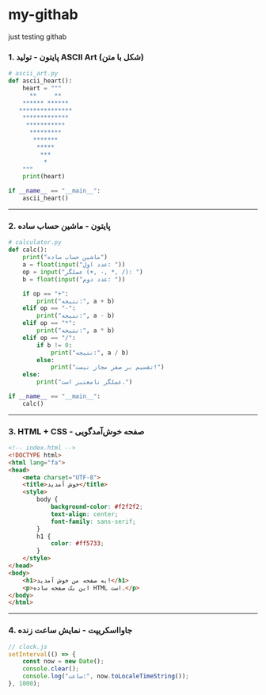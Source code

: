 # my-githab
just testing githab
### 1. پایتون - تولید ASCII Art (شکل با متن)
```python
# ascii_art.py
def ascii_heart():
    heart = """
      **     **
    ****** ****** 
   ***************
    *************
     ***********
      *********
       *******
        *****
         ***
          *
    """
    print(heart)

if __name__ == "__main__":
    ascii_heart()
```

---

### 2. پایتون - ماشین حساب ساده
```python
# calculator.py
def calc():
    print("ماشین حساب ساده")
    a = float(input("عدد اول: "))
    op = input("عملگر (+, -, *, /): ")
    b = float(input("عدد دوم: "))

    if op == "+":
        print("نتیجه:", a + b)
    elif op == "-":
        print("نتیجه:", a - b)
    elif op == "*":
        print("نتیجه:", a * b)
    elif op == "/":
        if b != 0:
            print("نتیجه:", a / b)
        else:
            print("تقسیم بر صفر مجاز نیست!")
    else:
        print("عملگر نامعتبر است.")

if __name__ == "__main__":
    calc()
```

---

### 3. HTML + CSS - صفحه خوش‌آمدگویی
```html
<!-- index.html -->
<!DOCTYPE html>
<html lang="fa">
<head>
    <meta charset="UTF-8">
    <title>خوش آمدید</title>
    <style>
        body {
            background-color: #f2f2f2;
            text-align: center;
            font-family: sans-serif;
        }
        h1 {
            color: #ff5733;
        }
    </style>
</head>
<body>
    <h1>به صفحه من خوش آمدید!</h1>
    <p>این یک صفحه ساده HTML است.</p>
</body>
</html>
```

---

### 4. جاوااسکریپت - نمایش ساعت زنده
```javascript
// clock.js
setInterval(() => {
    const now = new Date();
    console.clear();
    console.log("ساعت:", now.toLocaleTimeString());
}, 1000);
```
